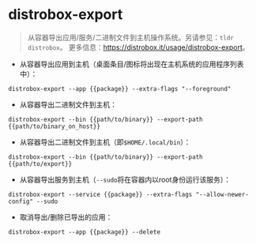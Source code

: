 # distrobox-export

> 从容器导出应用/服务/二进制文件到主机操作系统。另请参见：`tldr distrobox`。
> 更多信息：<https://distrobox.it/usage/distrobox-export>。

- 从容器导出应用到主机（桌面条目/图标将出现在主机系统的应用程序列表中）：

`distrobox-export --app {{package}} --extra-flags "--foreground"`

- 从容器导出二进制文件到主机：

`distrobox-export --bin {{path/to/binary}} --export-path {{path/to/binary_on_host}}`

- 从容器导出二进制文件到主机（即`$HOME/.local/bin`）：

`distrobox-export --bin {{path/to/binary}} --export-path {{path/to/export}}`

- 从容器导出服务到主机（`--sudo`将在容器内以root身份运行该服务）：

`distrobox-export --service {{package}} --extra-flags "--allow-newer-config" --sudo`

- 取消导出/删除已导出的应用：

`distrobox-export --app {{package}} --delete`